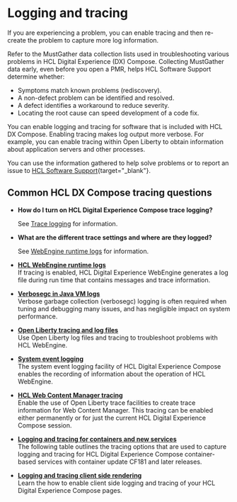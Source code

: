 # Logging and tracing

If you are experiencing a problem, you can enable tracing and then re-create the problem to capture more log information.

Refer to the MustGather data collection lists used in troubleshooting various problems in HCL Digital Experience (DX) Compose. Collecting MustGather data early, even before you open a PMR, helps HCL Software Support determine whether:

-   Symptoms match known problems \(rediscovery\).
-   A non-defect problem can be identified and resolved.
-   A defect identifies a workaround to reduce severity.
-   Locating the root cause can speed development of a code fix.

You can enable logging and tracing for software that is included with HCL DX Compose. Enabling tracing makes log output more verbose. For example, you can enable tracing within Open Liberty to obtain information about application servers and other processes.

You can use the information gathered to help solve problems or to report an issue to [HCL Software Support](https://support.hcl-software.com/csm){target="_blank"}.

## Common HCL DX Compose tracing questions

-   **How do I turn on HCL Digital Experience Compose trace logging?**

    See [Trace logging](adsyslog.md#trace-logging) for information.


-   **What are the different trace settings and where are they logged?**

    See [WebEngine runtime logs](run_logs.md) for information.


-   **[HCL WebEngine runtime logs](run_logs.md)**  
If tracing is enabled, HCL Digital Experience WebEngine generates a log file during run time that contains messages and trace information.
-   **[Verbosegc in Java VM logs](verbosegc.md)**  
Verbose garbage collection \(verbosegc\) logging is often required when tuning and debugging many issues, and has negligible impact on system performance.
-   **[Open Liberty tracing and log files](open_liberty_logs.md)**  
Use Open Liberty log files and tracing to troubleshoot problems with HCL WebEngine.
-   **[System event logging](adsyslog.md)**  
The system event logging facility of HCL Digital Experience Compose enables the recording of information about the operation of HCL WebEngine.
-   **[HCL Web Content Manager tracing](wcm_logs.md)**  
Enable the use of Open Liberty trace facilities to create trace information for Web Content Manager. This tracing can be enabled either permanently or for just the current HCL Digital Experience Compose session.
-   **[Logging and tracing for containers and new services](logging_tracing_containers_and_new_services.md)**  
The following table outlines the tracing options that are used to capture logging and tracing for HCL Digital Experience Compose container-based services with container update CF181 and later releases.
-   **[Logging and tracing client side rendering](../logging_and_tracing/logging_and_tracing_clientside/index.md)**  
Learn the how to enable client side logging and tracing of your HCL Digital Experience Compose pages.
